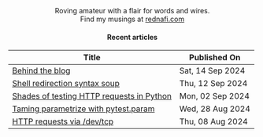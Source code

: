 <div align="center">
Roving amateur with a flair for words and wires. <br>
Find my musings at <a href="https://rednafi.com/" rel="me">rednafi.com</a>
</div><div align="center">

#### Recent articles

| Title | Published On |
| ----- | ------------ |
| [Behind the blog](https://rednafi.com/misc/behind_the_blog/) | Sat, 14 Sep 2024 |
| [Shell redirection syntax soup](https://rednafi.com/misc/shell_redirection/) | Thu, 12 Sep 2024 |
| [Shades of testing HTTP requests in Python](https://rednafi.com/python/testing_http_requests/) | Mon, 02 Sep 2024 |
| [Taming parametrize with pytest.param](https://rednafi.com/python/pytest_param/) | Wed, 28 Aug 2024 |
| [HTTP requests via /dev/tcp](https://rednafi.com/misc/http_requests_via_dev_tcp/) | Thu, 08 Aug 2024 |
</div>